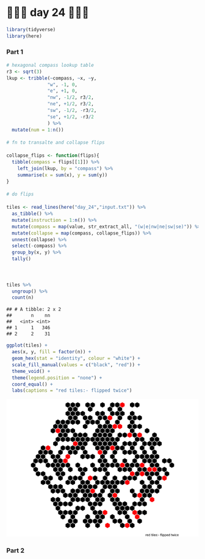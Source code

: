 🎄🎄🎄 day 24 🎄🎄🎄
================

``` r
library(tidyverse)
library(here)
```

### Part 1

``` r
# hexagonal compass lookup table
r3 <- sqrt(3)
lkup <- tribble(~compass, ~x, ~y,
               "w", -1, 0,
               "e", +1, 0,
               "nw", -1/2, r3/2,
               "ne", +1/2, r3/2,
               "sw", -1/2, -r3/2,
               "se", +1/2, -r3/2
               ) %>% 
  mutate(num = 1:n())

# fn to transalte and collapse flips

collapse_flips <- function(flips){
  tibble(compass = flips[[1]]) %>% 
    left_join(lkup, by = "compass") %>% 
    summarise(x = sum(x), y = sum(y))
}

# do flips

tiles <- read_lines(here("day_24","input.txt")) %>%
  as_tibble() %>% 
  mutate(instruction = 1:n()) %>% 
  mutate(compass = map(value, str_extract_all, "(w|e|nw|ne|sw|se)")) %>% 
  mutate(collapse = map(compass, collapse_flips)) %>% 
  unnest(collapse) %>% 
  select(-compass) %>% 
  group_by(x, y) %>% 
  tally()



tiles %>% 
  ungroup() %>% 
  count(n)
```

    ## # A tibble: 2 x 2
    ##       n    nn
    ##   <int> <int>
    ## 1     1   346
    ## 2     2    31

``` r
ggplot(tiles) +
  aes(x, y, fill = factor(n)) +
  geom_hex(stat = "identity", colour = "white") +
  scale_fill_manual(values = c("black", "red")) +
  theme_void() +
  theme(legend.position = "none") +
  coord_equal() +
  labs(captions = "red tiles:- flipped twice")
```

![](advent_of_code_24_files/figure-gfm/unnamed-chunk-3-1.png)<!-- -->

### Part 2
